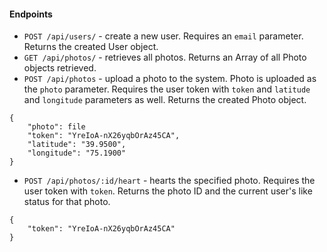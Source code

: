 #### Endpoints

* `POST /api/users/` - create a new user. Requires an `email` parameter. Returns the created User object.
* `GET /api/photos/` - retrieves all photos. Returns an Array of all Photo objects retrieved.
* `POST /api/photos` - upload a photo to the system. Photo is uploaded as the `photo` parameter. Requires the user token with `token` and `latitude` and `longitude` parameters as well. Returns the created Photo object.
```
{
	"photo": file
	"token": "YreIoA-nX26yqbOrAz45CA",
	"latitude": "39.9500",
	"longitude": "75.1900"
}
```
* `POST /api/photos/:id/heart` - hearts the specified photo. Requires the user token with `token`. Returns the photo ID and the current user's like status for that photo.
```
{
	"token": "YreIoA-nX26yqbOrAz45CA"
}
```
